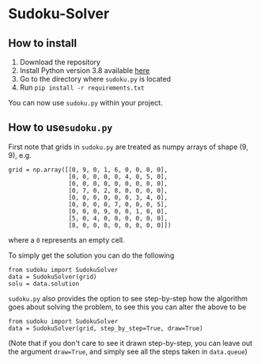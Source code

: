 # Sudoku-Solver

## How to install

1. Download the repository
2. Install Python version 3.8 available [here](https://www.python.org/downloads/release/python-385/)
3. Go to the directory where `sudoku.py` is located
4. Run `pip install -r requirements.txt`

You can now use `sudoku.py` within your project.

## How to use`sudoku.py`

First note that grids in `sudoku.py` are treated as numpy arrays of shape (9, 9), e.g.
```
grid = np.array([[0, 9, 0, 1, 6, 0, 0, 0, 0],
                 [0, 0, 0, 0, 0, 4, 0, 5, 0],
                 [0, 0, 0, 0, 0, 0, 0, 0, 0],
                 [0, 7, 0, 2, 8, 0, 0, 0, 0],
                 [0, 0, 0, 0, 0, 0, 3, 4, 0],
                 [0, 0, 0, 0, 7, 0, 0, 0, 5],
                 [0, 0, 0, 9, 0, 0, 1, 0, 0],
                 [5, 0, 4, 0, 0, 0, 0, 0, 0],
                 [8, 0, 0, 0, 0, 0, 0, 0, 0]])
```
where a `0` represents an empty cell.

To simply get the solution you can do the following
```
from sudoku import SudokuSolver
data = SudokuSolver(grid)
solu = data.solution
```
`sudoku.py` also provides the option to see step-by-step how the algorithm goes about solving the problem, to see this you can alter the above to be
```
from sudoku import SudokuSolver
data = SudokuSolver(grid, step_by_step=True, draw=True)
```
(Note that if you don't care to see it drawn step-by-step, you can leave out the argument `draw=True`, and simply see all the steps taken in `data.queue`)
